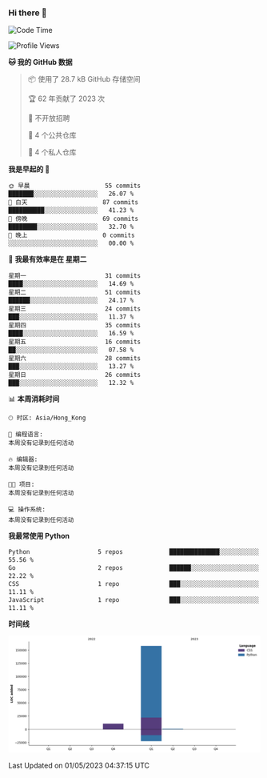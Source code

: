 ### Hi there 👋

<!--
**Mrzqd/Mrzqd** is a ✨ _special_ ✨ repository because its `README.md` (this file) appears on your GitHub profile.

Here are some ideas to get you started:

- 🔭 I’m currently working on ...
- 🌱 I’m currently learning ...
- 👯 I’m looking to collaborate on ...
- 🤔 I’m looking for help with ...
- 💬 Ask me about ...
- 📫 How to reach me: ...
- 😄 Pronouns: ...
- ⚡ Fun fact: ...
-->
<!--START_SECTION:waka-->
![Code Time](http://img.shields.io/badge/Code%20Time-110%20hrs%2048%20mins-blue)

![Profile Views](http://img.shields.io/badge/%E4%B8%AA%E4%BA%BA%E8%B5%84%E6%96%99%E8%A7%82%E7%9C%8B%E6%AC%A1%E6%95%B0-3-blue)

**🐱 我的 GitHub 数据** 

> 📦  使用了 28.7 kB GitHub 存储空间 
 > 
> 🏆 62 年贡献了 2023 次
 > 
> 🚫 不开放招聘
 > 
> 📜 4 个公共仓库 
 > 
> 🔑 4 个私人仓库 
 > 
**我是早起的 🐤** 

```text
🌞 早晨                     55 commits          ███████░░░░░░░░░░░░░░░░░░   26.07 % 
🌆 白天                     87 commits          ██████████░░░░░░░░░░░░░░░   41.23 % 
🌃 傍晚                     69 commits          ████████░░░░░░░░░░░░░░░░░   32.70 % 
🌙 晚上                     0 commits           ░░░░░░░░░░░░░░░░░░░░░░░░░   00.00 % 
```
📅 **我最有效率是在 星期二** 

```text
星期一                      31 commits          ████░░░░░░░░░░░░░░░░░░░░░   14.69 % 
星期二                      51 commits          ██████░░░░░░░░░░░░░░░░░░░   24.17 % 
星期三                      24 commits          ███░░░░░░░░░░░░░░░░░░░░░░   11.37 % 
星期四                      35 commits          ████░░░░░░░░░░░░░░░░░░░░░   16.59 % 
星期五                      16 commits          ██░░░░░░░░░░░░░░░░░░░░░░░   07.58 % 
星期六                      28 commits          ███░░░░░░░░░░░░░░░░░░░░░░   13.27 % 
星期日                      26 commits          ███░░░░░░░░░░░░░░░░░░░░░░   12.32 % 
```


📊 **本周消耗时间** 

```text
🕑︎ 时区: Asia/Hong_Kong

💬 编程语言: 
本周没有记录到任何活动

🔥 编辑器: 
本周没有记录到任何活动

🐱‍💻 项目: 
本周没有记录到任何活动

💻 操作系统: 
本周没有记录到任何活动
```

**我最常使用 Python** 

```text
Python                   5 repos             ██████████████░░░░░░░░░░░   55.56 % 
Go                       2 repos             ██████░░░░░░░░░░░░░░░░░░░   22.22 % 
CSS                      1 repo              ███░░░░░░░░░░░░░░░░░░░░░░   11.11 % 
JavaScript               1 repo              ███░░░░░░░░░░░░░░░░░░░░░░   11.11 % 
```



**时间线**

![Lines of Code chart](https://raw.githubusercontent.com/Mrzqd/Mrzqd/main/assets/bar_graph.png)


 Last Updated on 01/05/2023 04:37:15 UTC
<!--END_SECTION:waka-->
